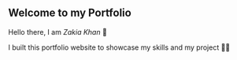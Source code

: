## Welcome to my Portfolio

Hello there, I am *Zakia Khan* 👋

I built this portfolio website to showcase my skills and my project 👩‍💻



